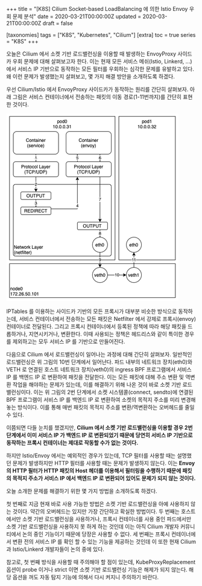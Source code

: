 +++
title = "[K8S] Cilium Socket-based LoadBalancing 에 의한 Istio Envoy 우회 문제 분석"
date = 2020-03-21T00:00:00Z
updated = 2020-03-21T00:00:00Z
draft = false

[taxonomies]
tags = ["K8S", "Kubernetes", "Cilium"]
[extra]
toc = true
series = "K8S"
+++

오늘은 Cilium 에서 소켓 기반 로드밸런싱을 이용할 때 발생하는 EnvoyProxy 사이드카 우회 문제에 대해 살펴보고자 한다. 이는 현재 모든 서비스 메쉬(Istio, Linkerd, ...)에서 서비스 IP 기반으로 동작하는 모든 필터를 우회하는 심각한 문제를 유발하고 있다. 왜 이런 문제가 발생했는지 살펴보고, 몇 가지 해결 방안을 소개하도록 하겠다.

우선 Cilium/Istio 에서 EnvoyProxy 사이드카가 동작하는 원리를 간단히 살펴보자. 아래 그림은 서비스 컨테이너에서 전송하는 패킷의 이동 경로(1-11번까지)를 간단히 표현한 것이다.

![cilium.envoy](./cilium-envoy.png)

IPTables 를 이용하는 사이드카 기반의 모든 프록시가 대부분 비슷한 방식으로 동작하는데, 서비스 컨테이너에서 전송하는 모든 패킷은 Netfilter 에서 강제로 프록시(envoy) 컨테이너로 전달된다. 그리고 프록시 컨테이너에서 등록된 정책에 따라 해당 패킷을 드롭하거나, 지연시키거나, 변환한다. 이때 사용되는 정책은 헤드리스와 같이 특이한 경우를 제외하고는 모두 서비스 IP 를 기반으로 만들어진다.

다음으로 Cilium 에서 로드밸런싱이 일어나는 과정에 대해 간단히 살펴보자. 일반적인 로드밸런싱은 위 그림의 10번 단계에서 일어난다. 파드 내부의 네트워크 장치(eth0)와 VETH 로 연결된 호스트 네트워크 장치(veth0)의 ingress BPF 프로그램에서 서비스 IP 를 백엔드 IP 로 변환하여 패킷을 전달한다. 이는 모든 패킷에 대해 주소 변환 및 역변환 작업을 해야하는 문제가 있는데, 이를 해결하기 위해 나온 것이 바로 소켓 기반 로드밸런싱이다. 이는 위 그림의 2번 단계에서 소켓 시스템콜(connect, sendto)에 연결된 BPF 프로그램이 서비스 IP 를 백엔드 IP 로 변환하여 소켓의 목적지 주소를 미리 변경해놓는 방식이다. 이를 통해 매번 패킷의 목적지 주소를 변환/역변환하는 오버헤드를 줄일 수 있다.

이쯤되면 다들 눈치를 챘겠지만, **Cilium 에서 소켓 기반 로드밸런싱을 이용할 경우 2번 단계에서 이미 서비스 IP 가 백엔드 IP 로 변환되었기 때문에 당연히 서비스 IP 기반으로 동작하는 프록시 컨테이너는 제대로 작동할 수가 없는 것이다.**

하지만 Istio/Envoy 에서는 예외적인 경우가 있는데, TCP 필터를 사용할 때는 설명했던 문제가 발생하지만 HTTP 필터를 사용할 때는 문제가 발생하지 않는다. 이는 **Envoy 의 HTTP 필터가 HTTP 패킷의 Host 헤더를 이용해서 필터링을 수행하기 때문에 패킷의 목적지 주소가 서비스 IP 에서 백엔드 IP 로 변환되어 있어도 문제가 되지 않는 것이다.**

오늘 소개한 문제를 해결하기 위한 몇 가지 방법을 소개하도록 하겠다.

첫 번째로 지금 현재 바로 사용 가능한 방법은 소켓 기반 로드밸런싱을 아예 사용하지 않는 것이다. 약간의 오버헤드는 있지만 가장 간단하고 확실한 방법이다. 두 번째는 호스트에서만 소켓 기반 로드밸런싱을 사용하거나, 프록시 컨테이너를 사용 중인 파드에서만 소켓 기반 로드밸런싱을 사용하지 못 하게 하는 것인데 이는 아직 Cilium 개발자 커뮤니티에서 논의 중인 기능이기 때문에 당장은 사용할 수 없다. 세 번째는 프록시 컨테이너에서 변환 전의 서비스 IP 를 확인 할 수 있는 기능을 제공하는 것인데 이 또한 현재 Cilium 과 Istio/Linkerd 개발자들이 논의 중에 있다.

참고로, 첫 번째 방식을 사용할 때 주의해야 할 점이 있는데, KubeProxyReplacement 옵션이 probe 이거나 strict 이면 소켓 기반 로드밸런싱 기능은 해제가 되지 않는다. 해당 옵션을 꺼도 자동 탐지 기능에 의해서 다시 켜지니 주의하기 바란다.
